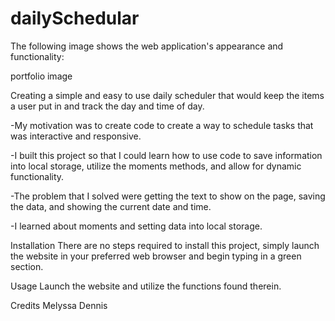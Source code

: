 # dailySchedular
The following image shows the web application's appearance and functionality:

portfolio image

Creating a simple and easy to use daily scheduler that would keep the items a user put in and track the day and time of day.

-My motivation was to create code to create a way to schedule tasks that was interactive and responsive. 

-I built this project so that I could learn how to use code to save information into local storage, utilize the moments methods, and allow for dynamic functionality. 

-The problem that I solved were getting the text to show on the page, saving the data, and showing the current date and time. 

-I learned about moments and setting data into local storage.

Installation
There are no steps required to install this project, simply launch the website in your preferred web browser and begin typing in a green section. 

Usage
Launch the website and utilize the functions found therein.

Credits
Melyssa Dennis